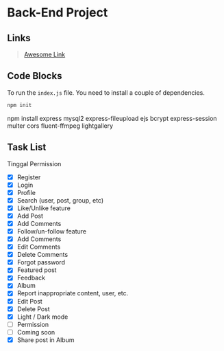 # Back-End Project

## Links

> [Awesome Link](https://www.youtube.com/watch?v=dQw4w9WgXcQ "Awesome Link")

## Code Blocks

To run the `index.js` file. You need to install a couple of dependencies.

```bash
npm init
```

npm install express mysql2 express-fileupload ejs bcrypt express-session multer cors 
fluent-ffmpeg lightgallery 

## Task List
Tinggal Permission
-   [X] Register
-   [X] Login
-   [X] Profile
-   [X] Search (user, post, group, etc)
-   [X] Like/Unlike feature
-   [X] Add Post
-   [X] Add Comments
-   [X] Follow/un-follow feature
-   [X] Add Comments
-   [X] Edit Comments 
-   [X] Delete Comments 
-   [X] Forgot password
-   [X] Featured post
-   [X] Feedback
-   [X] Album
-   [X] Report inappropriate content, user, etc.
-   [X] Edit Post
-   [X] Delete Post 
-   [X] Light / Dark mode
-   [ ] Permission 
-   [ ] Coming soon
-   [X] Share post in Album 
<!-- -   [ ] Realtime notifications -->
<!-- -   [ ] Chatting -->
